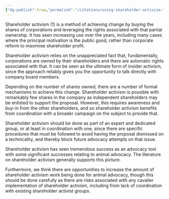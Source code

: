 ```yaml
---
{"dg-publish":true,"permalink":"/citations/using-shareholder-activism-to-help-animals-animal-ask/","created":"2025-10-23T17:42:44.909+01:00","updated":"2025-10-23T17:42:44.910+01:00"}
---
```


Shareholder activism (1) is a method of achieving change by buying the shares of corporations and leveraging the rights associated with that partial ownership. It has seen increasing use over the years, including many cases where the principal motivation is the public good, rather than corporate reform to maximise shareholder profit.

Shareholder activism relies on the unappreciated fact that, fundamentally, corporations are owned by their shareholders and there are automatic rights associated with that. It can be seen as the ultimate form of insider activism, since the approach reliably gives you the opportunity to talk directly with company board members. 

Depending on the number of shares owned, there are a number of formal mechanisms to achieve this change. Shareholder activism is possible with remarkably few shares in the company as independent shareholders may be enlisted to support the proposal. However, this requires awareness and buy-in from the other shareholders, and so shareholder activism benefits from coordination with a broader campaign on the subject to provide that. 

Shareholder activism should be done as part of an expert and dedicated group, or at least in coordination with one, since there are specific procedures that must be followed to avoid having the proposal dismissed on a technicality, and thereby block future advocacy attempts on that issue.

Shareholder activism has seen tremendous success as an advocacy tool with some significant successes relating to animal advocacy. The literature on shareholder activism generally supports this picture. 

Furthermore, we think there are opportunities to increase the amount of shareholder activism work being done for animal advocacy, though this should be done carefully as there are risks associated with any cavalier implementation of shareholder activism, including from lack of coordination with existing shareholder activist groups.